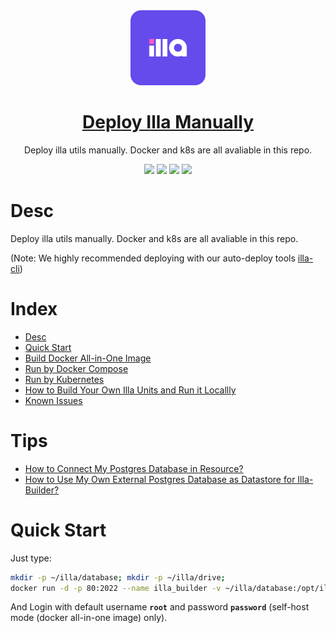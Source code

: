 <div align="center">
  <a href="https://github.com/illacloud/deploy-illa-manually">
    <img alt="ILLA Design Logo" width="120px" height="120px" src="https://github.com/illacloud/.github/blob/main/assets/images/illa-logo.svg"/>
  </a>
</div>

<h1 align="center"><a href="https://github.com/illacloud/deploy-illa-manually">Deploy Illa Manually</a> </h1>

<p align="center">Deploy illa utils manually. Docker and k8s are all avaliable in this repo.</p>


<p align="center">
  <a href="https://discord.gg/illacloud"><img src="https://img.shields.io/badge/chat-Discord-7289DA?logo=discord" height=18></a>
  <a href="https://twitter.com/illacloudHQ"><img src="https://img.shields.io/badge/Twitter-1DA1F2?logo=twitter&logoColor=white" height=18></a>
  <a href="https://github.com/orgs/illacloud/discussions"><img src="https://img.shields.io/badge/discussions-GitHub-333333?logo=github" height=18></a>
  <a href="./LICENSE"><img src="https://img.shields.io/github/license/illacloud/illa-builder" height=18></a>
</p>




# Desc

Deploy illa utils manually. Docker and k8s are all avaliable in this repo.  

(Note: We highly recommended deploying with our auto-deploy tools [illa-cli](https://github.com/illacloud/illa))


# Index 

* [Desc](#Desc)
* [Quick Start](#quick-start)
* [Build Docker All-in-One Image](https://github.com/illacloud/build-all-in-one-image)
* [Run by Docker Compose](./docker-compose/docker-compose.md)
* [Run by Kubernetes](./kubernetes/README.md)
* [How to Build Your Own Illa Units and Run it Locallly](./build-by-yourself/README.md)
* [Known Issues](./known-issues/known-issues.md)


# Tips
* [How to Connect My Postgres Database in Resource?](#how-to-connect-my-postgres-database-in-resource.md)
* [How to Use My Own External Postgres Database as Datastore for Illa-Builder?](#how-to-use-my-own-external-postgres-databaseas-datastore-for-illa-builder.md)


# Quick Start

Just type:

```sh
mkdir -p ~/illa/database; mkdir -p ~/illa/drive; 
docker run -d -p 80:2022 --name illa_builder -v ~/illa/database:/opt/illa/database -v ~/illa/drive:/opt/illa/drive illasoft/illa-builder:latest
```

And Login with default username **```root```** and password **```password```** (self-host mode (docker all-in-one image) only).
